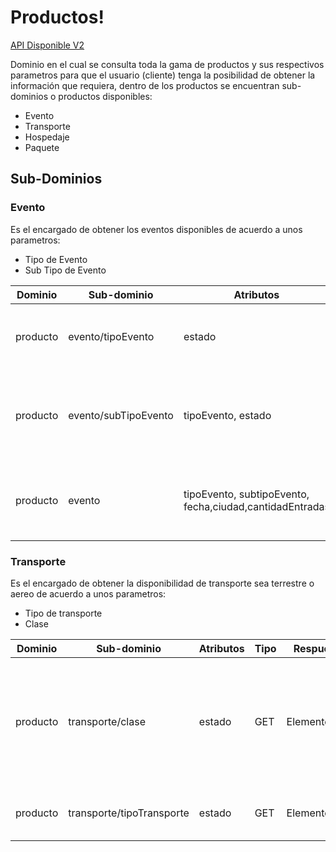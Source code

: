 # Productos!

[API Disponible V2](https://app.swaggerhub.com/apis/cepv2010/Producto/V2)

Dominio en el cual se consulta toda la gama de productos y sus respectivos parametros para que el usuario (cliente) tenga la posibilidad de obtener la información que requiera, dentro de los productos se encuentran sub-dominios o productos disponibles:

- Evento
- Transporte
- Hospedaje
- Paquete


## Sub-Dominios

### Evento

Es el encargado de obtener los eventos disponibles de acuerdo a unos parametros:

- Tipo de Evento
- Sub Tipo de Evento

| Dominio | Sub-dominio  | Atributos | Tipo | Respuesta | Estados | Descripción 
|--|--|--|--|--|--|--|
|  producto | evento/tipoEvento | estado | GET | ElementosDto | 200,404 | Encargado de obtener los tipos de eventos disponibles
| producto | evento/subTipoEvento | tipoEvento, estado | GET |  ElementosDto | 200,404 | Encargado de obtener los subtipos de acuerdo al tipo de evento seleccionado
| producto | evento | tipoEvento, subtipoEvento, fecha,ciudad,cantidadEntradas | GET | eventoDto | 200,204,404 | Encargado de obtener los resultados disponibles de eventos


### Transporte

Es el encargado de obtener la disponibilidad de transporte sea terrestre o aereo de acuerdo a unos parametros:

- Tipo de transporte
- Clase

| Dominio | Sub-dominio  | Atributos | Tipo | Respuesta | Estados | Descripción 
|--|--|--|--|--|--|--|
| producto | transporte/clase | estado | GET | ElementosDto | 200, 404 |  Encargado de obtener las clase de transportes es decir si es clase economica, ejecutiva o primera clase
| producto | transporte/tipoTransporte | estado | GET | ElementosDto | 200, 404 | Encargado de obtener los tipos de transportes 
